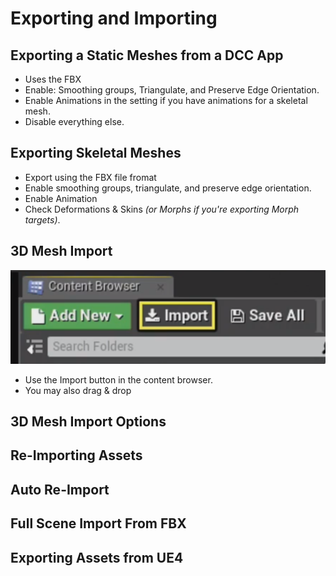 # Exporting and Importing

## Exporting a Static Meshes from a DCC App

* Uses the FBX
* Enable: Smoothing groups, Triangulate, and Preserve Edge Orientation.
* Enable Animations in the setting if you have animations for a skeletal mesh.
* Disable everything else.

## Exporting Skeletal Meshes

* Export using the FBX file fromat
* Enable smoothing groups, triangulate, and preserve edge orientation.
* Enable Animation
* Check Deformations & Skins _\(or Morphs if you're exporting Morph targets\)_.

## 3D Mesh Import

![](../../../.gitbook/assets/image%20%28198%29.png)

* Use the Import button in the content browser.
* You may also drag & drop

## 3D Mesh Import Options

## Re-Importing Assets

## Auto Re-Import

## Full Scene Import From FBX

## Exporting Assets from UE4

